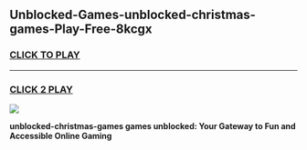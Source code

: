 
## Unblocked-Games-unblocked-christmas-games-Play-Free-8kcgx
<h3>
<a href="https://premium76.site?title=unblocked-christmas-games&ref=18A1">CLICK TO PLAY</a></h3>
<hr>

<h3>
<a href="https://premium76.site?title=unblocked-christmas-games&ref=18A1">CLICK 2 PLAY</a>
  
</h3>

<a href="https://premium76.site?title=unblocked-christmas-games&ref=18A1"><img src="https://clearcache.store/games.png"></a>


**unblocked-christmas-games games unblocked: Your Gateway to Fun and Accessible Online Gaming**
